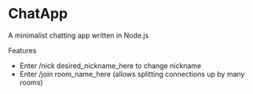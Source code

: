 ChatApp
=======
A minimalist chatting app written in Node.js

Features
- Enter /nick desired_nickname_here to change nickname
- Enter /join room_name_here (allows splitting connections up by many rooms)
